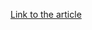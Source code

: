 [Link to the article](https://blog.gigamon.com/2021/07/27/ghosts-on-the-wire-expanding-conceptions-of-network-anomalies/)

